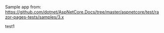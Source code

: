 Sample app from: https://github.com/dotnet/AspNetCore.Docs/tree/master/aspnetcore/test/razor-pages-tests/samples/3.x

test1

